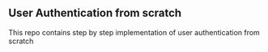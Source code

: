 ## User Authentication from scratch
This repo contains step by step implementation of user authentication from scratch
